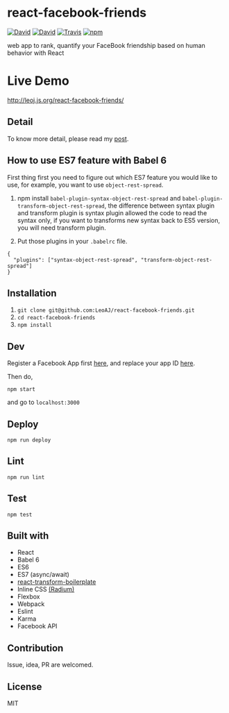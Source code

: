 # react-facebook-friends

[![David](https://img.shields.io/david/LeoAJ/react-facebook-friends.svg?style=flat-square)](https://david-dm.org/LeoAJ/react-facebook-friends)
[![David](https://img.shields.io/david/dev/LeoAJ/react-facebook-friends.svg?style=flat-square)](https://david-dm.org/LeoAJ/react-facebook-friends#info=devDependencies)
[![Travis](https://img.shields.io/travis/LeoAJ/react-facebook-friends.svg?style=flat-square)](https://travis-ci.org/LeoAJ/react-facebook-friends)
[![npm](https://img.shields.io/npm/l/express.svg?style=flat-square)](https://github.com/LeoAJ/react-facebook-friends/blob/master/LICENSE)

web app to rank, quantify your FaceBook friendship based on human behavior with React

# Live Demo

http://leoj.js.org/react-facebook-friends/

## Detail

To know more detail, please read my [post](http://leoj.js.org/personal/React-iTunes-Search/).

## How to use ES7 feature with Babel 6

First thing first you need to figure out which ES7 feature you would like to use, for example, you want to use `object-rest-spread`.

1. npm install `babel-plugin-syntax-object-rest-spread` and `babel-plugin-transform-object-rest-spread`, the difference between syntax plugin and transform plugin is syntax plugin allowed the code to read the syntax only, if you want to transforms new syntax back to ES5 version, you will need transform plugin.

2. Put those plugins in your `.babelrc` file.

```
{
  "plugins": ["syntax-object-rest-spread", "transform-object-rest-spread"]
}
```

## Installation

1. `git clone git@github.com:LeoAJ/react-facebook-friends.git`
2. `cd react-facebook-friends`
3. `npm install`

## Dev

Register a Facebook App first [here](https://developers.facebook.com/docs/apps/register), and replace your app ID [here](https://github.com/LeoAJ/react-facebook-friends/blob/master/config/index.js#L2).

Then do,

```
npm start
```
and go to `localhost:3000`

## Deploy

```
npm run deploy
```

## Lint

```
npm run lint
```

## Test

```
npm test
```

## Built with

* React
* Babel 6
* ES6
* ES7 (async/await)
* [react-transform-boilerplate](https://github.com/gaearon/react-transform-boilerplate)
* Inline CSS [(Radium)](http://stack.formidable.com/radium/)
* Flexbox
* Webpack
* Eslint
* Karma
* Facebook API

## Contribution

Issue, idea, PR are welcomed.

## License

MIT
